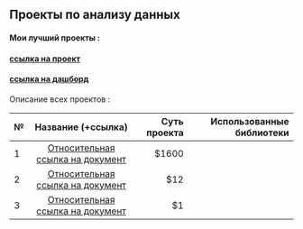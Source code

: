 
   ## Проекты по анализу данных
      
        
 #### **Мои лучший проекты :**
 #### [ссылка на проект]([https://www.google.com](https://github.com/VetaOb/VetaOb/blob/main/Аналитика%20продаж%20Amazon%202020%20года.ipynb) "тайтл надпись")
 
 #### [ссылка на дашборд](https://www.google.com "Сайт Google")
 
 
 Описание всех проектов :
 
 
| №    | Название (+ссылка)                                           | Суть проекта  | Использованные библиотеки   |
| -----|:------------------------------------------------------------:| -------------:| ---------------------------:|
| 1    | [Относительная ссылка на документ](../blob/master/LICENSE)   | $1600         |                             |
| 2    | [Относительная ссылка на документ](../blob/master/LICENSE)   |   $12         |                             |
| 3    | [Относительная ссылка на документ](../blob/master/LICENSE)   |    $1         |                             |
          
        
